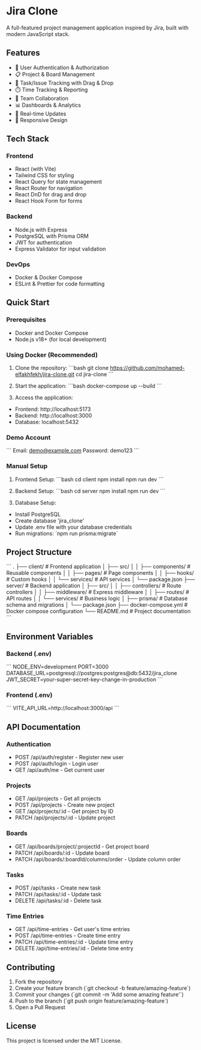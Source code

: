 # Jira Clone

A full-featured project management application inspired by Jira, built with modern JavaScript stack.

## Features

- 🔐 User Authentication & Authorization
- 📋 Project & Board Management
- 🎯 Task/Issue Tracking with Drag & Drop
- ⏱️ Time Tracking & Reporting
- 👥 Team Collaboration
- 📊 Dashboards & Analytics
- 🔄 Real-time Updates
- 📱 Responsive Design

## Tech Stack

### Frontend
- React (with Vite)
- Tailwind CSS for styling
- React Query for state management
- React Router for navigation
- React DnD for drag and drop
- React Hook Form for forms

### Backend
- Node.js with Express
- PostgreSQL with Prisma ORM
- JWT for authentication
- Express Validator for input validation

### DevOps
- Docker & Docker Compose
- ESLint & Prettier for code formatting

## Quick Start

### Prerequisites
- Docker and Docker Compose
- Node.js v18+ (for local development)

### Using Docker (Recommended)
1. Clone the repository:
\`\`\`bash
git clone https://github.com/mohamed-elfakhfekh/jira-clone.git
cd jira-clone
\`\`\`

2. Start the application:
\`\`\`bash
docker-compose up --build
\`\`\`

3. Access the application:
- Frontend: http://localhost:5173
- Backend: http://localhost:3000
- Database: localhost:5432

### Demo Account
\`\`\`
Email: demo@example.com
Password: demo123
\`\`\`

### Manual Setup

1. Frontend Setup:
\`\`\`bash
cd client
npm install
npm run dev
\`\`\`

2. Backend Setup:
\`\`\`bash
cd server
npm install
npm run dev
\`\`\`

3. Database Setup:
- Install PostgreSQL
- Create database 'jira_clone'
- Update .env file with your database credentials
- Run migrations: \`npm run prisma:migrate\`

## Project Structure
\`\`\`
.
├── client/                 # Frontend application
│   ├── src/
│   │   ├── components/    # Reusable components
│   │   ├── pages/        # Page components
│   │   ├── hooks/        # Custom hooks
│   │   └── services/     # API services
│   └── package.json
├── server/                # Backend application
│   ├── src/
│   │   ├── controllers/  # Route controllers
│   │   ├── middleware/   # Express middleware
│   │   ├── routes/      # API routes
│   │   └── services/    # Business logic
│   ├── prisma/          # Database schema and migrations
│   └── package.json
├── docker-compose.yml    # Docker compose configuration
└── README.md            # Project documentation
\`\`\`

## Environment Variables

### Backend (.env)
\`\`\`
NODE_ENV=development
PORT=3000
DATABASE_URL=postgresql://postgres:postgres@db:5432/jira_clone
JWT_SECRET=your-super-secret-key-change-in-production
\`\`\`

### Frontend (.env)
\`\`\`
VITE_API_URL=http://localhost:3000/api
\`\`\`

## API Documentation

### Authentication
- POST /api/auth/register - Register new user
- POST /api/auth/login - Login user
- GET /api/auth/me - Get current user

### Projects
- GET /api/projects - Get all projects
- POST /api/projects - Create new project
- GET /api/projects/:id - Get project by ID
- PATCH /api/projects/:id - Update project

### Boards
- GET /api/boards/project/:projectId - Get project board
- PATCH /api/boards/:id - Update board
- PATCH /api/boards/:boardId/columns/order - Update column order

### Tasks
- POST /api/tasks - Create new task
- PATCH /api/tasks/:id - Update task
- DELETE /api/tasks/:id - Delete task

### Time Entries
- GET /api/time-entries - Get user's time entries
- POST /api/time-entries - Create time entry
- PATCH /api/time-entries/:id - Update time entry
- DELETE /api/time-entries/:id - Delete time entry

## Contributing

1. Fork the repository
2. Create your feature branch (\`git checkout -b feature/amazing-feature\`)
3. Commit your changes (\`git commit -m 'Add some amazing feature'\`)
4. Push to the branch (\`git push origin feature/amazing-feature\`)
5. Open a Pull Request

## License

This project is licensed under the MIT License.